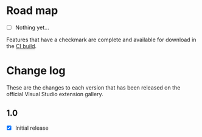 # Road map

- [ ] Nothing yet...

Features that have a checkmark are complete and available for
download in the
[CI build](http://vsixgallery.com/extension/4336beed-a389-4f86-9138-40d258e78ccf/).

# Change log

These are the changes to each version that has been released
on the official Visual Studio extension gallery.

## 1.0

- [x] Initial release